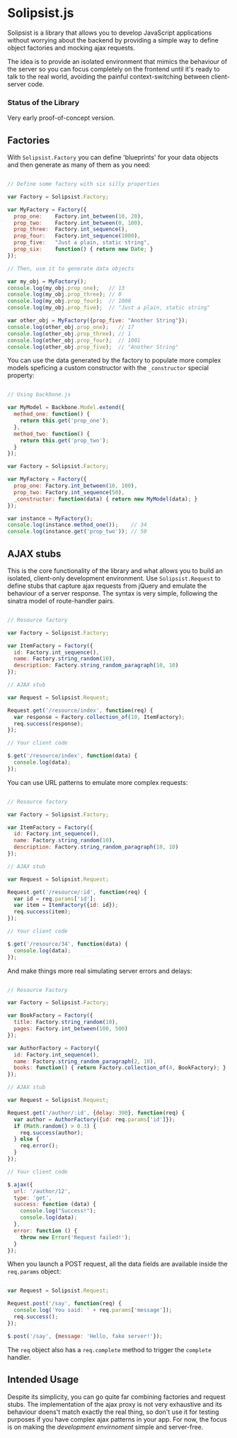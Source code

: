 # Solipsist.js

Solipsist is a library that allows you to develop JavaScript applications without worrying about the backend by providing a simple way to define object factories and mocking ajax requests.

The idea is to provide an isolated environment that mimics the behaviour of the server so you can focus completely on the frontend until it's ready to talk to the real world, avoiding the painful context-switching between client-server code.

### Status of the Library

Very early proof-of-concept version.

## Factories

With `Solipsist.Factory` you can define 'blueprints' for your data objects and then generate as many of them as you need:

```javascript

// Define some factory with six silly properties

var Factory = Solipsist.Factory;

var MyFactory = Factory({
  prop_one:    Factory.int_between(10, 20),
  prop_two:    Factory.int_between(0, 100),
  prop_three:  Factory.int_sequence(),
  prop_four:   Factory.int_sequence(1000),
  prop_five:   "Just a plain, static string",
  prop_six:    function() { return new Date; }
});

// Then, use it to generate data objects

var my_obj = MyFactory();
console.log(my_obj.prop_one);   // 13
console.log(my_obj.prop_three); // 0
console.log(my_obj.prop_four);  // 1000
console.log(my_obj.prop_five);  // "Just a plain, static string"

var other_obj = MyFactory({prop_five: "Another String"});
console.log(other_obj.prop_one);   // 17
console.log(other_obj.prop_three); // 1
console.log(other_obj.prop_four);  // 1001
console.log(other_obj.prop_five);  // "Another String"

````

You can use the data generated by the factory to populate more complex models speficing a custom constructor with the `_constructor` special property:

```javascript

// Using backbone.js

var MyModel = Backbone.Model.extend({
  method_one: function() {
    return this.get('prop_one');
  },
  method_two: function() {
    return this.get('prop_two');
  }
});

var Factory = Solipsist.Factory;

var MyFactory = Factory({
  prop_one: Factory.int_between(10, 100),
  prop_two: Factory.int_sequence(50),
  _constructor: function(data) { return new MyModel(data); }
});

var instance = MyFactory();
console.log(instance.method_one());    // 34
console.log(instance.get('prop_two')); // 50

```

## AJAX stubs

This is the core functionality of the library and what allows you to build an isolated, client-only development environment. Use `Solipsist.Request` to define stubs that capture ajax requests from jQuery and emulate the behaviour of a server response. The syntax is very simple, following the sinatra model of route-handler pairs.

```javascript

// Resource factory

var Factory = Solipsist.Factory;

var ItemFactory = Factory({
  id: Factory.int_sequence(),
  name: Factory.string_random(10),
  description: Factory.string_random_paragraph(10, 10)
});

// AJAX stub

var Request = Solipsist.Request;

Request.get('/resource/index', function(req) {
  var response = Factory.collection_of(10, ItemFactory);
  req.success(response);
});

// Your client code

$.get('/resource/index', function(data) {
  console.log(data);
});

```

You can use URL patterns to emulate more complex requests:

```javascript

// Resource factory

var Factory = Solipsist.Factory;

var ItemFactory = Factory({
  id: Factory.int_sequence(),
  name: Factory.string_random(10),
  description: Factory.string_random_paragraph(10, 10)
});

// AJAX stub

var Request = Solipsist.Request;

Request.get('/resource/:id', function(req) {
  var id = req.params['id'];
  var item = ItemFactory({id: id});
  req.success(item);
});

// Your client code

$.get('/resource/34', function(data) {
  console.log(data);
});

```

And make things more real simulating server errors and delays:

```javascript

// Resource Factory

var Factory = Solipsist.Factory;

var BookFactory = Factory({
  title: Factory.string_random(10),
  pages: Factory.int_between(100, 500)
});

var AuthorFactory = Factory({
  id: Factory.int_sequence(),
  name: Factory.string_random_paragraph(2, 10),
  books: function() { return Factory.collection_of(4, BookFactory); }
});

// AJAX stub

var Request = Solipsist.Request;

Request.get('/author/:id', {delay: 300}, function(req) {
  var author = AuthorFactory({id: req.params['id']});
  if (Math.random() > 0.3) {
    req.success(author);
  } else {
    req.error();
  }
});

// Your client code

$.ajax({
  url: '/author/12',
  type: 'get',
  success: function (data) {
    console.log("Success!");
    console.log(data);
  },
  error: function () {
    throw new Error('Request failed!');
  }
});

```

When you launch a POST request, all the data fields are available inside the `req.params` object:

```javascript

var Request = Solipsist.Request;

Request.post('/say', function(req) {
  console.log('You said: ' + req.params['message']);
  req.success();
});

$.post('/say', {message: 'Hello, fake server!'});

```

The `req` object also has a `req.complete` method to trigger the `complete` handler.

## Intended Usage

Despite its simplicity, you can go quite far combining factories and request stubs. The implementation of the ajax proxy is not very exhaustive and its behaviour doens't match exactly the real thing, so don't use it for testing purposes if you have complex ajax patterns in your app. For now, the focus is on making the _development envirnoment_ simple and server-free.
